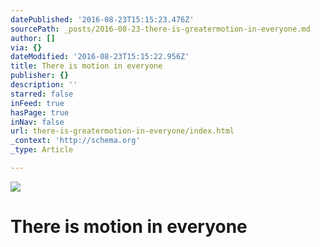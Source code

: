 ```yaml
---
datePublished: '2016-08-23T15:15:23.476Z'
sourcePath: _posts/2016-08-23-there-is-greatermotion-in-everyone.md
author: []
via: {}
dateModified: '2016-08-23T15:15:22.956Z'
title: There is motion in everyone
publisher: {}
description: ''
starred: false
inFeed: true
hasPage: true
inNav: false
url: there-is-greatermotion-in-everyone/index.html
_context: 'http://schema.org'
_type: Article

---
```

![](https://the-grid-user-content.s3-us-west-2.amazonaws.com/64e446ed-2813-4223-8637-bcfd1504cd75.jpg)

# There is motion in everyone